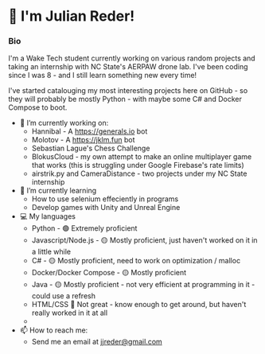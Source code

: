 # 👋 I'm Julian Reder!

### Bio

I'm a Wake Tech student currently working on various random projects and taking an internship with NC State's AERPAW drone lab.
I've been coding since I was 8 - and I still learn something new every time!

I've started catalouging my most interesting projects here on GitHub - so they will probably be mostly Python - with maybe some C# and Docker Compose to boot.
- 🔭 I’m currently working on:
  - Hannibal - A https://generals.io bot
  - Molotov - A https://jklm.fun bot
  - Sebastian Lague's Chess Challenge
  - BlokusCloud - my own attempt to make an online multiplayer game that works (this is struggling under Google Firebase's rate limits)
  - airstrik.py and CameraDistance - two projects under my NC State internship
- 🌱 I’m currently learning
  - How to use selenium effeciently in programs
  - Develop games with Unity and Unreal Engine
- 💻 My languages
   - Python - 🟢 Extremely proficient
   - Javascript/Node.js - 🟡 Mostly proficient, just haven't worked on it in a little while
   - C# - 🟡 Mostly proficient, need to work on optimization / malloc
   - Docker/Docker Compose - 🟡 Mostly proficient
   - Java - 🟡 Mostly proficient - not very efficient at programming in it - could use a refresh
   - HTML/CSS 🔴 Not great - know enough to get around, but haven't really worked in it at all
   - 
- 📫 How to reach me:
  - Send me an email at jjreder@gmail.com 

